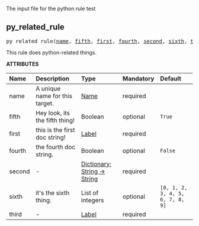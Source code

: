 <!-- Generated with Stardoc: http://skydoc.bazel.build -->

The input file for the python rule test

<a id="py_related_rule"></a>

## py_related_rule

<pre>
py_related_rule(<a href="#py_related_rule-name">name</a>, <a href="#py_related_rule-fifth">fifth</a>, <a href="#py_related_rule-first">first</a>, <a href="#py_related_rule-fourth">fourth</a>, <a href="#py_related_rule-second">second</a>, <a href="#py_related_rule-sixth">sixth</a>, <a href="#py_related_rule-third">third</a>)
</pre>

This rule does python-related things.

**ATTRIBUTES**


| Name  | Description | Type | Mandatory | Default |
| :------------- | :------------- | :------------- | :------------- | :------------- |
| <a id="py_related_rule-name"></a>name |  A unique name for this target.   | <a href="https://bazel.build/concepts/labels#target-names">Name</a> | required |  |
| <a id="py_related_rule-fifth"></a>fifth |  Hey look, its the fifth thing!   | Boolean | optional |  `True`  |
| <a id="py_related_rule-first"></a>first |  this is the first doc string!   | <a href="https://bazel.build/concepts/labels">Label</a> | required |  |
| <a id="py_related_rule-fourth"></a>fourth |  the fourth doc string.   | Boolean | optional |  `False`  |
| <a id="py_related_rule-second"></a>second |  -   | <a href="https://bazel.build/rules/lib/dict">Dictionary: String -> String</a> | required |  |
| <a id="py_related_rule-sixth"></a>sixth |  it's the sixth thing.   | List of integers | optional |  `[0, 1, 2, 3, 4, 5, 6, 7, 8, 9]`  |
| <a id="py_related_rule-third"></a>third |  -   | <a href="https://bazel.build/concepts/labels">Label</a> | required |  |


